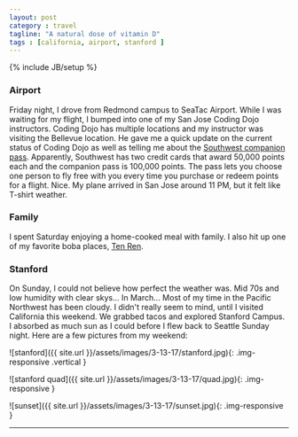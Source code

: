 ```yaml
---
layout: post
category : travel
tagline: "A natural dose of vitamin D"
tags : [california, airport, stanford ]
---
```

{% include JB/setup %}

### Airport

Friday night, I drove from Redmond campus to SeaTac Airport. While I was waiting for my flight, I bumped into one of my San Jose Coding Dojo instructors. Coding Dojo has multiple locations and my instructor was visiting the Bellevue location. He gave me a quick update on the current status of Coding Dojo as well as telling me about the [Southwest companion pass](https://www.southwest.com/rapidrewards/tiers-more-companion-pass). Apparently, Southwest has two credit cards that award 50,000 points each and the companion pass is 100,000 points. The pass lets you choose one person to fly free  with you every time you purchase or redeem points for a flight. Nice. My plane arrived in San Jose around 11 PM, but it felt like T-shirt weather.

### Family

I spent Saturday enjoying a home-cooked meal with family. I also hit up one of my favorite boba places, [Ten Ren](http://www.tenren.com/index.html).

### Stanford

On Sunday, I could not believe how perfect the weather was. Mid 70s and low humidity with clear skys... In March... Most of my time in the Pacific Northwest has been cloudy. I didn't really seem to mind, until I visited California this weekend. We grabbed tacos and explored Stanford Campus. I absorbed as much sun as I could before I flew back to Seattle Sunday night. Here are a few pictures from my weekend:

![stanford]({{ site.url }}/assets/images/3-13-17/stanford.jpg){: .img-responsive .vertical }


![stanford quad]({{ site.url }}/assets/images/3-13-17/quad.jpg){: .img-responsive }


![sunset]({{ site.url }}/assets/images/3-13-17/sunset.jpg){: .img-responsive }


---

